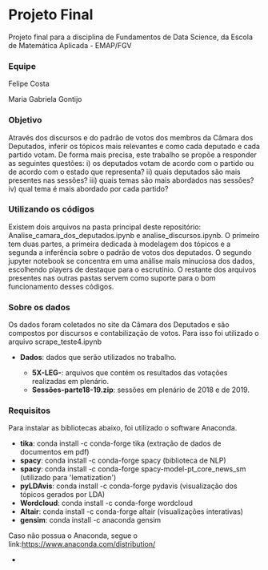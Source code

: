 # Projeto Final
Projeto final para a disciplina de Fundamentos de Data Science, da Escola de Matemática Aplicada - EMAP/FGV

### Equipe

Felipe Costa

Maria Gabriela Gontijo

### Objetivo

Através dos discursos e do padrão de votos dos membros da Câmara dos Deputados, inferir os tópicos mais relevantes e como cada deputado e cada partido votam.
De forma mais precisa, este trabalho se propõe a responder as seguintes questões: i) os deputados votam de acordo com o partido ou de acordo com o estado que representa? ii) quais deputados são mais presentes nas sessões? iii) quais temas são mais abordados nas sessões? iv) qual tema é mais abordado por cada partido?

### Utilizando os códigos

Existem dois arquivos na pasta principal deste repositório: Analise_camara_dos_deputados.ipynb e analise_discursos.ipynb. O primeiro tem duas partes, a primeira dedicada à modelagem dos tópicos e a segunda a inferência sobre o padrão de votos dos deputados. O segundo jupyter notebook se concentra em uma análise mais minuciosa dos dados, escolhendo players de destaque para o escrutínio. O restante dos arquivos presentes nas outras pastas servem como suporte para o bom funcionamento desses códigos.

### Sobre os dados

Os dados foram coletados no site da Câmara dos Deputados e são compostos por discursos e contabilização de votos. Para isso foi utilizado o arquivo scrape_teste4.ipynb
  
* **Dados**: dados que serão utilizados no trabalho.

  - **5X-LEG-**: arquivos que contém os resultados das votações realizadas em plenário.
  - **Sessões-parte18-19.zip**: sessões em plenário de 2018 e de 2019.

### Requisitos
Para instalar as bibliotecas abaixo, foi utilizado o software Anaconda.
* **tika**: conda install -c conda-forge tika (extração de dados de documentos em pdf)
* **spacy**: conda install -c conda-forge spacy (biblioteca de NLP)
* **spacy**: conda install -c conda-forge spacy-model-pt_core_news_sm (utilizado para 'lematization')
* **pyLDAvis**: conda install -c conda-forge pydavis (visualização dos tópicos gerados por LDA)
* **Wordcloud**: conda install -c conda-forge wordcloud
* **Altair**: conda install -c conda-forge altair (visualizações interativas)
* **gensim**: conda install -c anaconda gensim

Caso não possua o Anaconda, segue o link:https://www.anaconda.com/distribution/





         
         
* 
